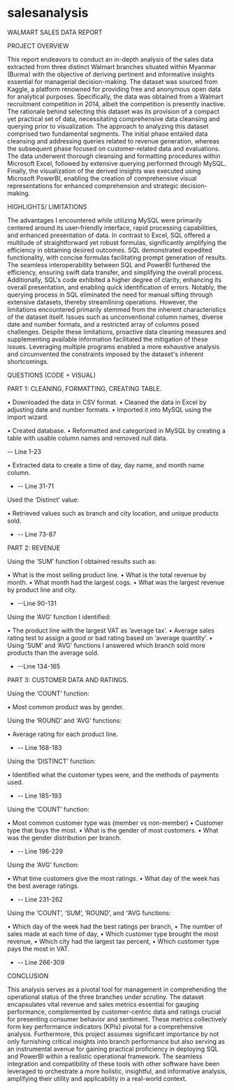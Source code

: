 # salesanalysis
WALMART SALES DATA REPORT

PROJECT OVERVIEW

This report endeavors to conduct an in-depth analysis of the sales data extracted from three distinct Walmart branches situated within Myanmar (Burma) with the objective of deriving pertinent and informative insights essential for managerial decision-making. The dataset was sourced from Kaggle, a platform renowned for providing free and anonymous open data for analytical purposes. Specifically, the data was obtained from a Walmart recruitment competition in 2014, albeit the competition is presently inactive.
The rationale behind selecting this dataset was its provision of a compact yet practical set of data, necessitating comprehensive data cleansing and querying prior to visualization. The approach to analyzing this dataset comprised two fundamental segments. The initial phase entailed data cleansing and addressing queries related to revenue generation, whereas the subsequent phase focused on customer-related data and evaluations.
The data underwent thorough cleansing and formatting procedures within Microsoft Excel, followed by extensive querying performed through MySQL. Finally, the visualization of the derived insights was executed using Microsoft PowerBI, enabling the creation of comprehensive visual representations for enhanced comprehension and strategic decision-making.

HIGHLIGHTS/ LIMITATIONS

The advantages I encountered while utilizing MySQL were primarily centered around its user-friendly interface, rapid processing capabilities, and enhanced presentation of data. In contrast to Excel, SQL offered a multitude of straightforward yet robust formulas, significantly amplifying the efficiency in obtaining desired outcomes. SQL demonstrated expedited functionality, with concise formulas facilitating prompt generation of results. The seamless interoperability between SQL and PowerBI furthered the efficiency, ensuring swift data transfer, and simplifying the overall process.
Additionally, SQL's code exhibited a higher degree of clarity, enhancing its overall presentation, and enabling quick identification of errors. Notably, the querying process in SQL eliminated the need for manual sifting through extensive datasets, thereby streamlining operations.
However, the limitations encountered primarily stemmed from the inherent characteristics of the dataset itself. Issues such as unconventional column names, diverse date and number formats, and a restricted array of columns posed challenges. Despite these limitations, proactive data cleaning measures and supplementing available information facilitated the mitigation of these issues. Leveraging multiple programs enabled a more exhaustive analysis and circumvented the constraints imposed by the dataset's inherent shortcomings.


QUESTIONS (CODE + VISUAL)

PART 1: CLEANING, FORMATTING, CREATING TABLE.

•	Downloaded the data in CSV format. 
•	Cleaned the data in Excel by adjusting date and number formats.
•	Imported it into MySQL using the import wizard.

•	Created database.
•	Reformatted and categorized in MySQL by creating a table with usable column names and removed null data.

-- Line 1-23

•	Extracted data to create a time of day, day name, and month name column.

- -- Line 31-71

Used the ‘Distinct’ value:

•	Retrieved values such as branch and city location, and unique products sold. 

- -- Line 73-87

PART 2: REVENUE 

Using the ‘SUM’ function I obtained results such as:

•	What is the most selling product line.
•	What is the total revenue by month.
•	What month had the largest cogs.
•	What was the largest revenue by product line and city.   

- --Line 90-131

Using the ‘AVG’ function I identified:

•	The product line with the largest VAT as ‘average tax’. 
•	Average sales rating test to assign a good or bad rating based on ‘average quantity’. 
•	Using ‘SUM’ and ‘AVG’ functions I answered which branch sold more products than the average sold.

- --Line 134-165

PART 3: CUSTOMER DATA AND RATINGS.

Using the ‘COUNT’ function:

•	Most common product was by gender. 

Using the ‘ROUND’ and ‘AVG’ functions:

•	Average rating for each product line. 

- -- Line 168-183

Using the ‘DISTINCT’ function:

•	Identified what the customer types were, and the methods of payments used.

- -- Line 185-193

Using the ‘COUNT’ function:

•	Most common customer type was (member vs non-member)
•	Customer type that buys the most.
•	What is the gender of most customers. 
•	What was the gender distribution per branch.

- -- Line 196-229

Using the ‘AVG’ function:

•	What time customers give the most ratings.
•	What day of the week has the best average ratings.

- -- Line 231-262

Using the ‘COUNT’, ‘SUM’, ‘ROUND’, and ‘’AVG functions:

•	Which day of the week had the best ratings per branch, 
•	The number of sales made at each time of day, 
•	Which customer type brought the most revenue, 
•	Which city had the largest tax percent, 
•	Which customer type pays the most in VAT.

- -- Line 266-309 



CONCLUSION 

This analysis serves as a pivotal tool for management in comprehending the operational status of the three branches under scrutiny. The dataset encapsulates vital revenue and sales metrics essential for gauging performance, complemented by customer-centric data and ratings crucial for presenting consumer behavior and sentiment. These metrics collectively form key performance indicators (KPIs) pivotal for a comprehensive analysis.
Furthermore, this project assumes significant importance by not only furnishing critical insights into branch performance but also serving as an instrumental avenue for gaining practical proficiency in deploying SQL and PowerBI within a realistic operational framework. The seamless integration and compatibility of these tools with other software have been leveraged to orchestrate a more holistic, insightful, and informative analysis, amplifying their utility and applicability in a real-world context.

